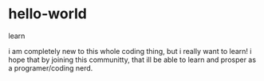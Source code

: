 # hello-world
learn

i am completely new to this whole coding thing, but i really want to learn! i hope that by joining this communitty, that ill be able to learn and prosper as a programer/coding nerd.
